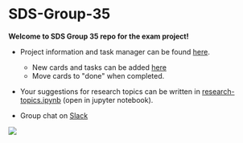 # SDS-Group-35

**Welcome to SDS Group 35 repo for the exam project!** 

* Project information and task manager can be found [here](https://github.com/MatPiq/SDS-Group-35/projects).
  * New cards and tasks can be added [here](https://github.com/MatPiq/SDS-Group-35/projects/1#column-6188445)
  * Move cards to "done" when completed.

* Your suggestions for research topics can be written in [research-topics.ipynb](https://github.com/MatPiq/SDS-Group-35/blob/master/research-topics.ipynb) (open in jupyter notebook).

* Group chat on [Slack](https://sdsgroup35.slack.com)




![](https://databigandsmalldotcom.files.wordpress.com/2015/02/bigdata.jpg)
